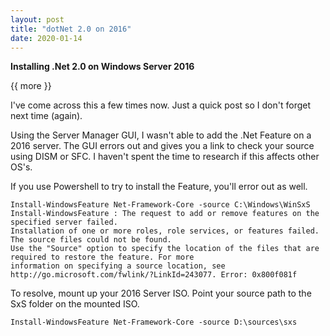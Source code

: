 ```yaml
---
layout: post
title: "dotNet 2.0 on 2016"
date: 2020-01-14
---
```


**Installing .Net 2.0 on Windows Server 2016**

{{ more }}

I've come across this a few times now.  Just a quick post so I don't forget next time (again).

Using the Server Manager GUI, I wasn't able to add the .Net Feature on a 2016 server.  The GUI errors out and gives you a link to check your source using DISM or SFC.  I haven't spent the time to research if this affects other OS's.  

If you use Powershell to try to install the Feature, you'll error out as well.

```
Install-WindowsFeature Net-Framework-Core -source C:\Windows\WinSxS
Install-WindowsFeature : The request to add or remove features on the specified server failed.
Installation of one or more roles, role services, or features failed.
The source files could not be found.
Use the "Source" option to specify the location of the files that are required to restore the feature. For more
information on specifying a source location, see http://go.microsoft.com/fwlink/?LinkId=243077. Error: 0x800f081f
```

To resolve, mount up your 2016 Server ISO.  Point your source path to the SxS folder on the mounted ISO.
```
Install-WindowsFeature Net-Framework-Core -source D:\sources\sxs
```

